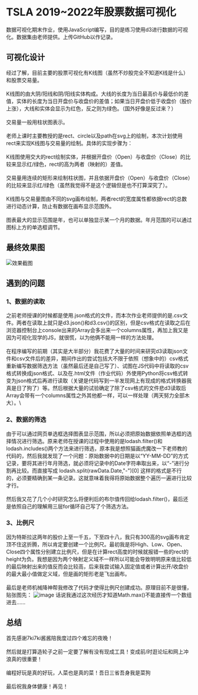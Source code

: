 # TSLA 2019~2022年股票数据可视化
数据可视化期末作业，使用JavaScript编写，目的是练习使用d3进行数据的可视化。数据集由老师提供。上传GitHub以作记录。
## 可视化设计
经过了解，目前主要的股票可视化有K线图（虽然不炒股完全不知道K线是什么）和股票交易量。\
\
K线图的由大阴/阳线和阴/阳线实体构成。大线的长度为当日最高价与最低价的差值，实体的长度为当日开盘价与收盘价的差值；如果当日开盘价低于收盘价（股价上涨），大线和实体会显示为红色，反之则为绿色。（国外好像是反过来？）\
\
交易量一般用柱状图表示。\
\
老师上课时主要教授的是rect、circle以及path在svg上的绘制，本次计划使用rect来实现K线图与交易量的绘制。具体的实现步骤为：\
\
K线图使用交大的rect绘制实体，并根据开盘价（Open）与收盘价（Close）的比较来显示红/绿色，rect的高为两者（映射的）差值。\
\
交易量用连续的矩形来绘制柱状图，并且依据开盘价（Open）与收盘价（Close）的比较来显示红/绿色（虽然我觉得不是这个逻辑但是也不打算深究了）。\
\
K线图与交易量图由不同的svg画布绘制，两者rect的宽度属性都依据rect的总数进行动态计算，防止有数据在画布显示范围外。\
\
图表最大的显示范围是年，也可以单独显示某一个月的数据。年月范围的可以通过图标上方的单选框调节。
## 最终效果图
![效果截图](https://user-images.githubusercontent.com/95087553/170284615-0f028fe7-6b3e-40c0-9bb1-b00317ed13fb.png)
## 遇到的问题
### 1、数据的读取
之前老师授课的时候都是使用.json格式的文件，而本次作业老师提供的是.csv文件。两者在读取上就只是d3.json()和d3.csv()的区别，但是csv格式在读取之后在浏览器控制台上console出来的Array会多出来一个columns属性，再加上我又是因为可视化现学的JS，就很慌，以为他俩不能用一样的方法处理。\
\
在程序编写的前期（其实是大半部分）我花费了大量的时间来研究d3读取json文件和csv文件后的差异，期间作出的尝试包括大不限于依照（想象中的）csv格式重新编写数据筛选方法（虽然最后还是自己写了）、试图在JS代码中将读取的csv格式转换成json格式、以及在.html文件（作业代码）外使用Python将csv格式转变为json格式后再进行读取（关键是代码写到一半发现网上有现成的格式转换器我真是日了狗了）等。然后根据大量的试验确定了除了csv格式的文件悲d3读取后Array会带有一个columns属性之外其他都一样，可以一样处理（两天努力全部木大）。\
### 2、数据的筛选
由于可以通过网页单选框选择图表显示范围，所以必须把原始数据依照单选框的选择情况进行筛选。原来老师在授课的过程中使用的是lodash.filter()和lodash.includes()两个方法来进行筛选，原本我是想照猫画虎魔改一下老师教的代码的，然后我就发现了一个问题：原始数据中的日期是以“YY-MM-DD”的方式记录，要将其进行年月筛选，就必须将记录中的Date字符串取出来，以“-”进行分割再比较。而直接写成&nbsp;lodash.split(rawData.Date,"-")[0]&nbsp;这样的格式是不行的，必须要精确到某一条记录。这就意味着我得将原始数据整个遍历一遍进行比较才行。\
\
然后我又花了几个小时研究怎么将便利后的布尔值传回给lodash.filter()，最后还是依照自己的理解用三层for循环自己写了个筛选方法。
### 3、比例尺
因为特斯拉这两年的股价上至一千五，下至四十八，我只有300高的svg画布肯定顶不住这折腾，所以肯定要创建一个比例尺。最初我是将High、Low、Open、Close四个属性分别建立比例尺，但是在计算rect高度的时候就报错一些的rect的height为负。我想是因为两个映射定义域不一样所以可能会导致明明原来值比较低的最后映射出来的值反而会比较高，后来我尝试输入固定值或者计算出开/收盘价的最大最小值做定义域，但是画的矩形老是飞出画布。\
\
最后是老师机械降神帮我修改了代码才使得比例尺创建成功。原理目前不是很懂，贴张图先：
![image](https://user-images.githubusercontent.com/95087553/170301294-1ca4d284-530b-4668-9224-598be87b6114.png)
话说我通过这次经历才知道Math.max()不能直接传一个数组进去……
## 总结
首先感谢7ki7ki酱酱陪我度过四个难忘的夜晚！ \
\
然后就是打算造轮子之前一定要了解有没有现成工具！变成前/时逛论坛和网上冲浪真的很重要！\
\
编程好玩是真的好玩，人菜也是真的菜！吾日三省吾身我是菜狗\
\
最后祝我身体健康！再见！
